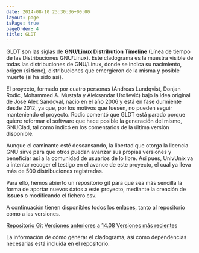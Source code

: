 ```yaml
---
date: 2014-08-10 23:30:36+00:00
layout: page
isPage: true
pageOrder: 4
title: GLDT
---
```


GLDT son las siglas de **GNU/Linux Distribution Timeline** (Línea de tiempo de las Distribuciones GNU/Linux). Este cladograma es la muestra visible de todas las distribuciones de GNU/Linux, donde se indica su nacimiento, origen (si tiene), distribuciones que emergieron de la misma y posible muerte (si ha sido así).

El proyecto, formado por cuatro personas (Andreas Lundqvist, Donjan Rodic, Mohammed A. Mustafa y Aleksandar Urošević) bajo la idea original de José Alex Sandoval, nació en el año 2006 y está en fase durmiente desde 2012, ya que, por los motivos que fuesen, no pueden seguir manteniendo el proyecto. Rodic comentó que GLDT está parado porque quiere reformar el software que hace posible la generación del mismo, GNUClad, tal como indicó en los comentarios de la última versión disponible.

Aunque el caminante esté descansando, la libertad que otorga la licencia GNU sirve para que otros puedan avanzar sus propias versiones y beneficiar así a la comunidad de usuarios de lo libre. Así pues, UnivUnix va a intentar recoger el testigo en el avance de este proyecto, el cual ya lleva más de 500 distribuciones registradas.

Para ello, hemos abierto un repositorio git para que sea más sencilla la forma de aportar nuevos datos a este proyecto, mediante la creación de **Issues** o modificando el fichero csv.

A continuación tienen disponibles todos los enlaces, tanto al repositorio como a las versiones.

<div class="btn-group btn-group-justified">
	<a class="btn btn-default" href="https://github.com/Aglezabad/GLDT">Repositorio Git</a>
	<a class="btn btn-primary" href="http://futurist.se/gldt">Versiones anteriores a 14.08</a>
	<a class="btn btn-primary" href="https://github.com/Aglezabad/GLDT/releases">Versiones más recientes</a>
</div>

La información de cómo generar el cladograma, así como dependencias necesarias está incluida en el repositorio.